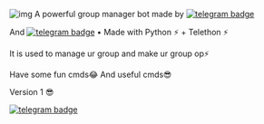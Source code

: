 
![img](https://user-images.githubusercontent.com/73427470/109182101-a91bfd80-77b2-11eb-859c-193395ebf232.jpg)
A powerful group manager bot made by 
[![telegram badge](https://img.shields.io/badge/Rishisuperyo-30302f?style=for-the-badge&logo=telegram)](https://t.me/Rishisuperyo)

And 
[![telegram badge](https://img.shields.io/badge/Rocky_8218-30302f?style=for-the-badge&logo=telegram)](https://t.me/Rocky_8218_Ff)
 • Made with Python ⚡ + Telethon ⚡


It is used to manage ur group and make ur group op⚡

Have some fun cmds😂
And useful cmds😎


Version 1 😎



[![telegram badge](https://img.shields.io/badge/Join_Support_Group-30302f?style=for-the-badge&logo=telegram)](https://t.me/Op_Rocky_Rishisuperyo_BotSupport)



